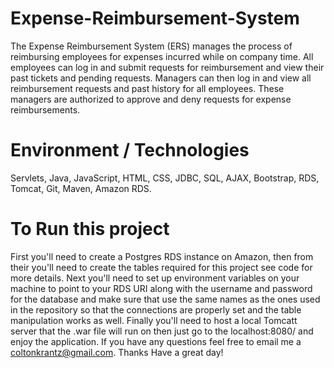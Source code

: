 # Expense-Reimbursement-System

The Expense Reimbursement System (ERS) manages the process of reimbursing employees for expenses incurred while on company time. All employees can log in and submit requests for reimbursement and view their past tickets and pending requests. Managers can then log in and view all reimbursement requests and past history for all employees. These managers are authorized to approve and deny requests for expense reimbursements.

# Environment / Technologies 
Servlets, Java, JavaScript, HTML, CSS, JDBC, SQL, AJAX, Bootstrap, RDS, Tomcat, Git, Maven, Amazon RDS. 

# To Run this project
First you'll need to create a Postgres RDS instance on Amazon, then from their you'll need to create the tables required for this project see code for more details. 
Next you'll need to set up environment variables on your machine to point to your RDS URI along with the username and password for the database and make sure that use the same names as the ones used in the repository so that the connections are properly set and the table manipulation works as well. 
Finally you'll need to host a local Tomcatt server that the .war file will run on then just go to the localhost:8080/ and enjoy the application. If you have any questions feel free to email me a coltonkrantz@gmail.com. Thanks Have a great day! 



